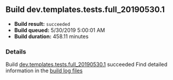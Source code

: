 ## Build dev.templates.tests.full_20190530.1
- **Build result:** `succeeded`
- **Build queued:** 5/30/2019 5:00:01 AM
- **Build duration:** 458.11 minutes
### Details
Build [dev.templates.tests.full_20190530.1](https://winappstudio.visualstudio.com/web/build.aspx?pcguid=a4ef43be-68ce-4195-a619-079b4d9834c2&builduri=vstfs%3a%2f%2f%2fBuild%2fBuild%2f28230) succeeded
Find detailed information in the [build log files](https://uwpctdiags.blob.core.windows.net/buildlogs/dev.templates.tests.full_20190530.1_logs.zip)
